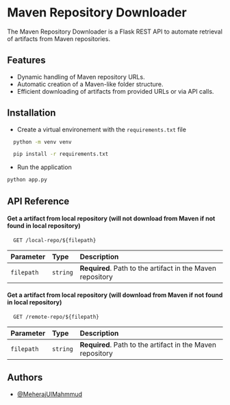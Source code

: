 # Maven Repository Downloader

The Maven Repository Downloader is a Flask REST API to automate retrieval of artifacts from Maven repositories.

## Features

-   Dynamic handling of Maven repository URLs.
-   Automatic creation of a Maven-like folder structure.
-   Efficient downloading of artifacts from provided URLs or via API calls.

## Installation

-   Create a virtual environement with the `requirements.txt` file

```bash
  python -m venv venv
```

```bash
  pip install -r requirements.txt
```

-   Run the application

```bash
python app.py
```

## API Reference

#### Get a artifact from local repository (will not download from Maven if not found in local repository)

```http
  GET /local-repo/${filepath}
```

| Parameter  | Type     | Description                                                |
| :--------- | :------- | :--------------------------------------------------------- |
| `filepath` | `string` | **Required**. Path to the artifact in the Maven repository |

#### Get a artifact from local repository (will download from Maven if not found in local repository)

```http
  GET /remote-repo/${filepath}
```

| Parameter  | Type     | Description                                                |
| :--------- | :------- | :--------------------------------------------------------- |
| `filepath` | `string` | **Required**. Path to the artifact in the Maven repository |

## Authors

-   [@MeherajUlMahmmud](https://github.com/MeherajUlMahmmud)
